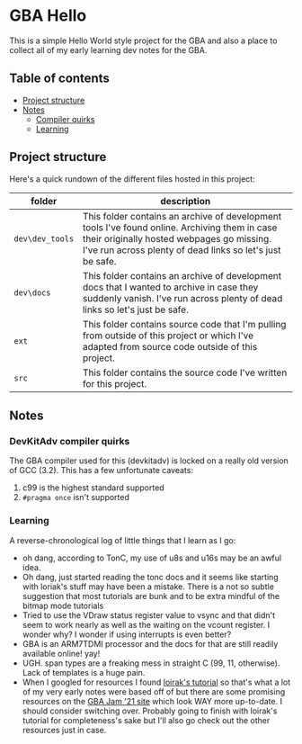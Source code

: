 # GBA Hello

This is a simple Hello World style project for the GBA and also a place to collect all of my early learning dev notes for the GBA.

## Table of contents

* [Project structure](#project-structure)
* [Notes](#notes)
    * [Compiler quirks](#compiler-quirks)
    * [Learning](#learning)

## Project structure

Here's a quick rundown of the different files hosted in this project:

folder | description
-------|------------
`dev\dev_tools`  | This folder contains an archive of development tools I've found online. Archiving them in case their originally hosted webpages go missing. I've run across plenty of dead links so let's just be safe.
`dev\docs`  | This folder contains an archive of development docs that I wanted to archive in case they suddenly vanish. I've run across plenty of dead links so let's just be safe.
`ext`  | This folder contains source code that I'm pulling from outside of this project or which I've adapted from source code outside of this project.
`src`  | This folder contains the source code I've written for this project.

## Notes

### DevKitAdv compiler quirks

The GBA compiler used for this (devkitadv) is locked on a really old version of GCC (3.2). This has a few unfortunate caveats:

1. c99 is the highest standard supported
2. `#pragma once` isn't supported

### Learning

A reverse-chronological log of little things that I learn as I go:

* oh dang, according to TonC, my use of u8s and u16s may be an awful idea.
* Oh dang, just started reading the tonc docs and it seems like starting with loriak's stuff may have been a mistake. There is a not so subtle suggestion that most tutorials are bunk and to be extra mindful of the bitmap mode tutorials
* Tried to use the VDraw status register value to vsync and that didn't seem to work nearly as well as the waiting on the vcount register. I wonder why? I wonder if using interrupts is even better?
* GBA is an ARM7TDMI processor and the docs for that are still readily available online! yay!
* UGH. span types are a freaking mess in straight C (99, 11, otherwise). Lack of templates is a huge pain.
* When I googled for resources I found [loirak's tutorial](http://www.loirak.com/gameboy/gbatutor.php) so that's what a lot of my very early notes were based off of but there are some promising resources on the [GBA Jam '21 site](https://itch.io/jam/gbajam21) which look WAY more up-to-date. I should consider switching over. Probably going to finish with loirak's tutorial for completeness's sake but I'll also go check out the other resources just in case.
